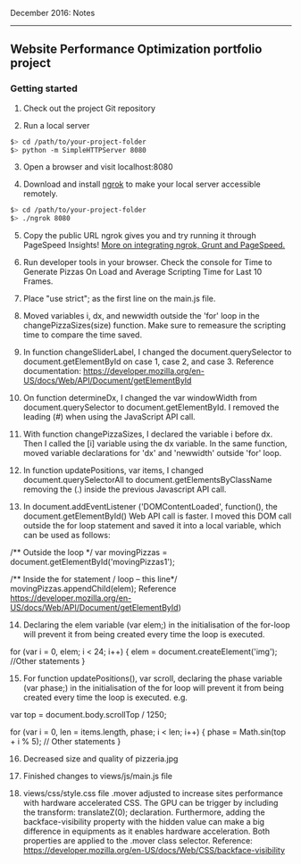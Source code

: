 December 2016: Notes

----------------------------------------------------------------------------------

## Website Performance Optimization portfolio project

### Getting started

1. Check out the project Git repository

2. Run a local server
  ```bash
  $> cd /path/to/your-project-folder
  $> python -m SimpleHTTPServer 8080
  ```
3. Open a browser and visit localhost:8080

4. Download and install [ngrok](https://ngrok.com/) to make your local server accessible remotely.
  ``` bash
  $> cd /path/to/your-project-folder
  $> ./ngrok 8080
  ```
5. Copy the public URL ngrok gives you and try running it through PageSpeed Insights! [More on integrating ngrok, Grunt and PageSpeed.](http://www.jamescryer.com/2014/06/12/grunt-pagespeed-and-ngrok-locally-testing/)

6. Run developer tools in your browser. Check the console for Time to Generate Pizzas On Load and Average Scripting Time for Last 10 Frames.

7. Place "use strict"; as the first line on the main.js file. 

8. Moved variables i, dx, and newwidth outside the 'for' loop in the changePizzaSizes(size) function. Make sure to remeasure the scripting time to compare the time saved. 

9. In function changeSliderLabel, I changed the document.querySelector to document.getElementById on case 1, case 2, and case 3. Reference documentation: https://developer.mozilla.org/en-US/docs/Web/API/Document/getElementById

10. On function determineDx, I changed the var windowWidth from document.querySelector to document.getElementById. I removed the leading (#) when using the JavaScript API call. 

11. With function changePizzaSizes, I declared the variable i before dx. Then I called the [i] variable using the dx variable. In the same function, moved variable declarations for 'dx' and 'newwidth' outside 'for' loop.

12. In function updatePositions, var items, I changed document.querySelectorAll to document.getElementsByClassName removing the (.) inside the previous Javascript API call. 

13. In document.addEventListener ('DOMContentLoaded', function(), the document.getElementById() Web API call is faster. I moved this DOM call outside the for loop statement and saved it into a local variable, which can be used as follows:

/** Outside the loop */
var movingPizzas = document.getElementById('movingPizzas1');

/** Inside the for statement / loop – this line*/
movingPizzas.appendChild(elem);
Reference
https://developer.mozilla.org/en-US/docs/Web/API/Document/getElementById)

14. Declaring the elem variable (var elem;) in the initialisation of the for-loop will prevent it from being created every time the loop is executed.

for (var i = 0, elem; i < 24; i++) {
    elem = document.createElement('img');
    //Other statements
}

15. For function updatePositions(), var scroll, declaring the phase variable (var phase;) in the initialisation of the for loop will prevent it from being created every time the loop is executed.
e.g.

var top = document.body.scrollTop / 1250;

for (var i = 0, len = items.length, phase; i < len; i++) {
    phase = Math.sin(top + i % 5);
    // Other statements
}

16. Decreased size and quality of pizzeria.jpg

17. Finished changes to views/js/main.js file

18. views/css/style.css file .mover adjusted to increase  sites performance with hardware accelerated CSS. The GPU can be trigger by including the transform: translateZ(0); declaration. Furthermore, adding the backface-visibility property with the hidden value can make a big difference in equipments as it enables hardware acceleration. Both properties are applied to the .mover class selector.
Reference: https://developer.mozilla.org/en-US/docs/Web/CSS/backface-visibility


